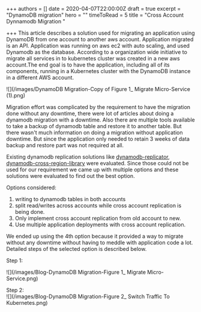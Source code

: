 +++
authors = []
date = 2020-04-07T22:00:00Z
draft = true
excerpt = "DynamoDB migration"
hero = ""
timeToRead = 5
title = "Cross Account Dynnamodb Migration      "

+++
This article describes a solution used for migrating an application using DynamoDB from one account to another aws account. Application migrated is an API. Application was running on aws ec2 with auto scaling, and used Dynamodb as the database. According to a organization wide initiative to migrate all services in to kubernetes cluster was created in a new aws account.The end goal is to have the application, including all of its components, running in a Kubernetes cluster with the DynamoDB instance in a different AWS account.

![](/images/DynamoDB Migration-Copy of Figure 1_ Migrate Micro-Service (1).png)

Migration effort was complicated by the requirement to have the migration done without any downtime, there were lot of articles about doing a dynamodb migration with a downtime. Also there are multiple tools available to take a backup of dynamodb table and restore it to another table. But there wasn't much information on doing a migration without  application downtime. But since the application only needed to retain 3 weeks of data backup and restore part was not required at all.

Existing dynamodb replication solutions like [dynamodb-replicator](https://github.com/mapbox/dynamodb-replicator), [dynamodb-cross-region-library](https://github.com/awslabs/dynamodb-cross-region-library) were evaluated. Since those could not be used for our requirement we came up with multiple options and these solutions were evaluated to find out the best option.

Options considered:

1. writing to dynamodb tables in both accounts
2. split read/writes across accounts while cross account replication is being done.
3. Only implement cross account replication from old account to new.
4. Use multiple application deployments with cross account replication.

We ended up using the 4th option because it provided a way to migrate without any downtime without having to meddle with application code a lot. Detailed steps of the selected option is described below.

Step 1:

![](/images/Blog-DynamoDB Migration-Figure 1_ Migrate Micro-Service.png)

Step 2:  
![](/images/Blog-DynamoDB Migration-Figure 2_ Switch Traffic To Kubernetes.png)